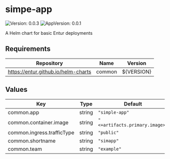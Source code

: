 # simpe-app

![Version: 0.0.3](https://img.shields.io/badge/Version-0.0.3-informational?style=flat-square) ![AppVersion: 0.0.1](https://img.shields.io/badge/AppVersion-0.0.1-informational?style=flat-square)

A Helm chart for basic Entur deployments

## Requirements

| Repository | Name | Version |
|------------|------|---------|
| https://entur.github.io/helm-charts | common | ${VERSION} |

## Values

| Key | Type | Default | Description |
|-----|------|---------|-------------|
| common.app | string | `"simple-app"` |  |
| common.container.image | string | `"<+artifacts.primary.image>"` |  |
| common.ingress.trafficType | string | `"public"` |  |
| common.shortname | string | `"simapp"` |  |
| common.team | string | `"example"` |  |


